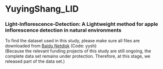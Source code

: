 # YuyingShang_LID 
### Light-Inflorescence-Detection: A Lightweight method for apple inflorescence detection in natural environments

To find the dataset used in this study, please make sure all files are downloaded from 
[Baidu Netdisk](https://pan.baidu.com/s/1SM-O_2gFTByGDztsNOcr2w?pwd=yysh) (Code: yysh)  
(Because the relevant funding projects of this study are still ongoing, the complete data set remains under protection. Therefore, at this stage, we released part of the data set.)
  
